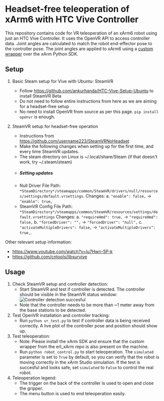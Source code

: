 # Headset-free teleoperation of xArm6 with HTC Vive Controller

This repository contains code for VR teleoperation of an xArm6 robot using just an HTC Vive Controller. It uses the OpenVR API to access controller data. Joint angles are calculated to match the robot end-effector pose to the controller pose. The joint angles are applied to xArm6 using a [custom wrapper](https://github.com/ExistentialRobotics/erl_xArm) over the xArm Python SDK.

## Setup
1. Basic Steam setup for Vive with Ubuntu: SteamVR
      - Follow https://github.com/ankurhanda/HTC-Vive-Setup-Ubuntu to install SteamVR Beta
      - Do not need to follow entire instructions from here as we are aiming for a headset-free setup
      - No need to install OpenVR from source as per this page. `pip install openvr` is enough.  

2. SteamVR setup for headset-free operation
      - Instructions from https://github.com/username223/SteamVRNoHeadset
      - Make the following changes when setting up for the first time, and every time SteamVR updates.
      - The steam directory on Linux is  ~/.local/share/Steam (if that doesn't work, try ~/.steam/steam)
      - ##### Setting updates
      - Null Driver File
      Path: `*SteamDirectory*/steamapps/common/SteamVR/drivers/null/resources/settings/default.vrsettings`.
      Changes: 
      a. `"enable": false,` -> `"enable": true,`
      - SteamVR Config File
      Path: `*SteamDirectory*/steamapps/common/SteamVR/resources/settings/default.vrsettings`
      Changes: 
      a. `"requireHmd": true,` -> `"requireHmd": false,`
      b. `"forcedDriver": "",` -> `"forcedDriver": "null",` 
      c. `"activateMultipleDrivers": false,` -> `"activateMultipleDrivers": true,`.

Other relevant setup information:
* https://www.youtube.com/watch?v=lu7Hwn-5P-k
* https://github.com/cntools/libsurvive


## Usage
1. Check SteamVR setup and controller detection:
      - Start SteamVR and test if controller is detected. The controller should be visible in the SteamVR status window:
![Controller detection succesful](SteamVR-controller.png)
      - Note that the controller needs to be more than ~1 meter away from the base stations to be detected.
2. Test OpenVR installation and controller tracking: 
      - Run `python vr_test.py` to test if controller data is being received correctly. A live plot of the controller pose and position should show up.
3. Test teleoperation:
      - Note: Please install the xArm SDK and ensure that the custom wrapper from the erl_xArm repo is also present on the machine.
      - Run `python robot_control.py` to start teleoperation. The `simulated` parameter is set to `True` by default, so you can verify that the robot is moving correctly in the xArm Studio simulation. If the test is succesful and looks safe, set `simulated` to `False` to control the real robot.
4. Teleoperation legend: 
      - The trigger on the back of the controller is used to open and close the gripper.
      - The menu button is used to end teleoperation easily.

